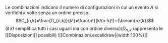 Le combinazioni indicano il numero di configurazioni in cui un evento $A$ si verifichi $k$ volte senza un ordine preciso.
$$C_{n,k}=\frac{D_{n,k}}{k!}=\frac{n!}{k!(n-k)!}={\binom{n}{k}}$$
(il $k!$ semplifica tutti i casi uguali ma con ordine diverso)($D_{n,k}$ rappresenta le [[Disposizioni]] possibili)
![[Combinazioni.excalidraw|{width:100%}]]